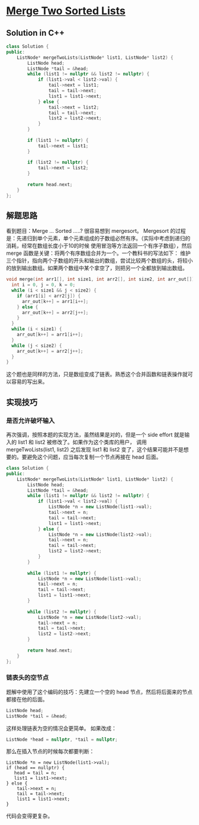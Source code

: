 # [Merge Two Sorted Lists](https://leetcode.com/problems/merge-two-sorted-lists/)
## Solution in C++
```cpp
class Solution {
public:
    ListNode* mergeTwoLists(ListNode* list1, ListNode* list2) {
        ListNode head;
        ListNode *tail = &head;
        while (list1 != nullptr && list2 != nullptr) {
            if (list1->val < list2->val) {
                tail->next = list1;
                tail = tail->next;
                list1 = list1->next;
            } else {
                tail->next = list2;
                tail = tail->next;
                list2 = list2->next;
            }
        }
        
        if (list1 != nullptr) {
            tail->next = list1;
        }
        
        if (list2 != nullptr) {
            tail->next = list2;
        }
        
        return head.next;
    }
};
```

## 解题思路

看到题目：Merge ... Sorted .....? 很容易想到 mergesort。
Mergesort 的过程是：先递归到单个元素，单个元素组成的子数组必然有序。（实际中考虑到递归的消耗，经常在数组长度小于10的时候
使用冒泡等方法返回一个有序子数组），然后 merge 函数是关键：将两个有序数组合并为一个。一个教科书的写法如下：
维护三个指针，指向两个子数组的开头和输出的数组，尝试比较两个数组的头，将较小的放到输出数组。如果两个数组中某个拿空了，则把另一个全都放到输出数组。

```cpp
void merge(int arr1[], int size1, int arr2[], int size2, int arr_out[]) {
  int i = 0, j = 0, k = 0;
  while (i < size1 && j < size2) {
    if (arr1[i] < arr2[j]) {
      arr_out[k++] = arr1[i++];
    } else {
      arr_out[k++] = arr2[j++];
    }
  }
  while (i < size1) {
    arr_out[k++] = arr1[i++];
  }
  while (j < size2) {
    arr_out[k++] = arr2[j++];
  }
}
```
这个题也是同样的方法，只是数组变成了链表。熟悉这个合并函数和链表操作就可以容易的写出来。


## 实现技巧
### 是否允许破坏输入
再次强调，按照本题的实现方法，虽然结果是对的，但是一个 side effort 就是输入的 list1 和 list2 被修改了。如果作为这个类库的用户，
调用 mergeTwoLists(list1, list2) 之后发现 list1 和 list2 变了，这个结果可能并不是想要的。要避免这个问题，应当每次复制一个节点再接在 head 后面。
```cpp
class Solution {
public:
    ListNode* mergeTwoLists(ListNode* list1, ListNode* list2) {
        ListNode head;
        ListNode *tail = &head;
        while (list1 != nullptr && list2 != nullptr) {
            if (list1->val < list2->val) {
                ListNode *n = new ListNode(list1->val);
                tail->next = n;
                tail = tail->next;
                list1 = list1->next;
            } else {
                ListNode *n = new ListNode(list2->val);
                tail->next = n;
                tail = tail->next;
                list2 = list2->next;
            }
        }
        
        while (list1 != nullptr) {
            ListNode *n = new ListNode(list1->val);
            tail->next = n;
            tail = tail->next;
            list1 = list1->next;
        }
        
        while (list2 != nullptr) {
            ListNode *n = new ListNode(list2->val);
            tail->next = n;
            tail = tail->next;
            list2 = list2->next;
        }
        
        return head.next;
    }
};
```
### 链表头的空节点
题解中使用了这个编码的技巧：先建立一个空的 head 节点，然后将后面来的节点都接在他的后面。
```cpp
ListNode head;
ListNode *tail = &head;
```
这样处理链表为空的情况会更简单。
如果改成：
```cpp
ListNode *head = nullptr, *tail = nullptr;
```
那么在插入节点的时候每次都要判断：
```
ListNode *n = new ListNode(list1->val);
if (head == nullptr) {
   head = tail = n;
   list1 = list1->next;
} else {
    tail->next = n;
    tail = tail->next;
    list1 = list1->next;
}
```
代码会变得更复杂。
